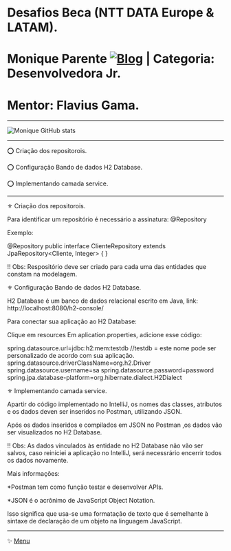 # Desafios Beca (NTT DATA Europe & LATAM).
# Monique Parente [![Blog](https://img.shields.io/badge/LinkedIn-0077B5?style=for-the-badge&logo=linkedin&logoColor=white)](https://www.linkedin.com/in/monique13/) | Categoria: Desenvolvedora Jr. 
# Mentor: Flavius Gama.
______________________________________________________________________________________________________________________________________________________________________________

![Monique GitHub stats](https://github-readme-stats.vercel.app/api?username=MoniqueParente&show_icons=true&theme=radical)
______________________________________________________________________________________________________________________________________________________________________________

⭕ Criação dos repositorois.

⭕ Configuração Bando de dados H2 Database.

⭕ Implementando camada service.
______________________________________________________________________________________________________________________________________________________________________________

⚜ Criação dos repositorois.

Para identificar um repositório é necessário a assinatura: @Repository

Exemplo:

@Repository
public interface ClienteRepository extends JpaRepository<Cliente, Integer> {
}

!! Obs: Respositório deve ser criado para cada uma das entidades que constam na modelagem.

⚜ Configuração Bando de dados H2 Database.

H2 Database é um banco de dados relacional escrito em Java, link: http://localhost:8080/h2-console/

Para conectar sua aplicação ao H2 Database: 

Clique em resources 
Em aplication.properties, adicione esse código:

spring.datasource.url=jdbc:h2:mem:testdb  //testdb = este nome pode ser personalizado de acordo com sua aplicação.
spring.datasource.driverClassName=org.h2.Driver
spring.datasource.username=sa
spring.datasource.password=password
spring.jpa.database-platform=org.hibernate.dialect.H2Dialect

⚜ Implementando camada service.

Apartir do código implementado no IntelliJ, os nomes das classes, atributos e os dados deven ser inseridos no Postman, utilizando JSON.

Após os dados inseridos e compilados em JSON no Postman ,os dados vão ser visualizados no H2 Database.

‼ Obs: As dados vinculados às entidade no H2 Database não vão ser salvos, caso reiniciei a aplicação no IntelliJ,
será necessrário encerrir todos os dados novamente.

Mais informações:

*Postman tem como função testar e desenvolver APIs.

*JSON é o acrônimo de JavaScript Object Notation.

Isso significa que usa-se uma formatação de texto que é semelhante à sintaxe de declaração de um objeto na linguagem JavaScript.

______________________________________________________________________________________________________________________________________________________________________________
✨ [Menu](https://github.com/MoniqueParente/DesafiosBecaMoniqueParente/blob/main/README.md)<br/>
